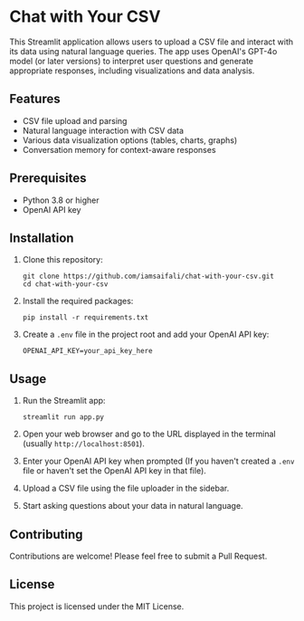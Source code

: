 # Chat with Your CSV

This Streamlit application allows users to upload a CSV file and interact with its data using natural language queries. The app uses OpenAI's GPT-4o model (or later versions) to interpret user questions and generate appropriate responses, including visualizations and data analysis.

## Features

- CSV file upload and parsing
- Natural language interaction with CSV data
- Various data visualization options (tables, charts, graphs)
- Conversation memory for context-aware responses

## Prerequisites

- Python 3.8 or higher
- OpenAI API key

## Installation

1. Clone this repository:
   ```
   git clone https://github.com/iamsaifali/chat-with-your-csv.git
   cd chat-with-your-csv
   ```

2. Install the required packages:
   ```
   pip install -r requirements.txt
   ```

3. Create a `.env` file in the project root and add your OpenAI API key:
   ```
   OPENAI_API_KEY=your_api_key_here
   ```

## Usage

1. Run the Streamlit app:
   ```
   streamlit run app.py
   ```

2. Open your web browser and go to the URL displayed in the terminal (usually `http://localhost:8501`).

3. Enter your OpenAI API key when prompted (If you haven't created a `.env` file or haven't set the OpenAI API key in that file).

4. Upload a CSV file using the file uploader in the sidebar.

5. Start asking questions about your data in natural language.

## Contributing

Contributions are welcome! Please feel free to submit a Pull Request.

## License

This project is licensed under the MIT License.

